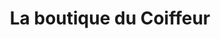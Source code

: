 ---
title: "La boutique du Coiffeur"
url: /saint-jean-de-la-ruelle/la-boutique-du-coiffeur/
shop: coiffeur
---
